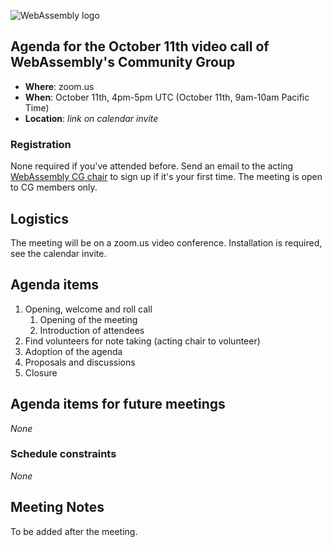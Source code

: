 ![WebAssembly logo](/images/WebAssembly.png)

## Agenda for the October 11th video call of WebAssembly's Community Group

- **Where**: zoom.us
- **When**: October 11th, 4pm-5pm UTC (October 11th, 9am-10am Pacific Time)
- **Location**: *link on calendar invite*

### Registration

None required if you've attended before. Send an email to the acting [WebAssembly CG chair](mailto:webassembly-cg-chair@chromium.org)
to sign up if it's your first time. The meeting is open to CG members only.

## Logistics

The meeting will be on a zoom.us video conference.
Installation is required, see the calendar invite.

## Agenda items

1. Opening, welcome and roll call
    1. Opening of the meeting
    1. Introduction of attendees
1. Find volunteers for note taking (acting chair to volunteer)
1. Adoption of the agenda
1. Proposals and discussions
1. Closure

## Agenda items for future meetings

*None*

### Schedule constraints

*None*

## Meeting Notes

To be added after the meeting.
